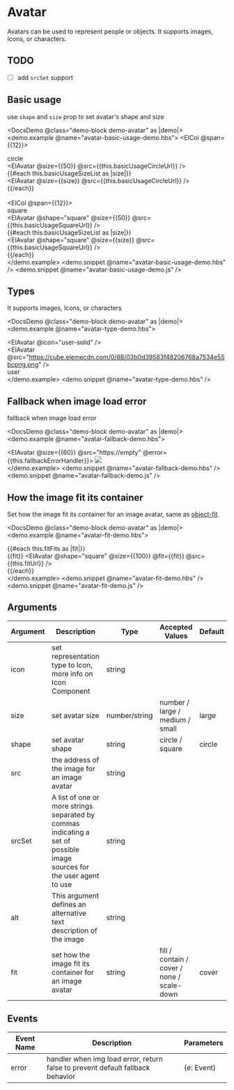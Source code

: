 <!-- markdownlint-disable MD033 -->

# Avatar

Avatars can be used to represent people or objects. It supports images, Icons, or characters.

## TODO

* [ ] add `srcSet` support

## Basic usage

use `shape` and `size` prop to set avatar's shape and size

<DocsDemo @class="demo-block demo-avatar" as |demo|>
    <demo.example @name="avatar-basic-usage-demo.hbs">
      <ElRow class="demo-avatar demo-basic">
        <ElCol @span={{12}}>
          <div class="sub-title">circle</div>
          <div class="demo-basic--circle">
            <div class="block">
              <ElAvatar @size={{50}} @src={{this.basicUsageCircleUrl}} />
            </div>
            {{#each this.basicUsageSizeList as |size|}}
              <div class="block">
                <ElAvatar @size={{size}} @src={{this.basicUsageCircleUrl}} />
              </div>
            {{/each}}
          </div>
        </ElCol>  
        <ElCol @span={{12}}>
          <div class="sub-title">square</div>
          <div class="demo-basic--circle">
            <div class="block">
              <ElAvatar @shape="square" @size={{50}} @src={{this.basicUsageSquareUrl}} />
            </div>
            {{#each this.basicUsageSizeList as |size|}}
              <div class="block">
                <ElAvatar @shape="square" @size={{size}} @src={{this.basicUsageSquareUrl}} />
              </div>
            {{/each}}
          </div>
        </ElCol>
      </ElRow>
    </demo.example>
    <demo.snippet @name="avatar-basic-usage-demo.hbs" />
    <demo.snippet @name="avatar-basic-usage-demo.js" />
</DocsDemo>

## Types

It supports images, Icons, or characters

<DocsDemo @class="demo-block demo-avatar" as |demo|>
    <demo.example @name="avatar-type-demo.hbs">
      <div class="demo-type">
        <div>
          <ElAvatar @icon="user-solid" />
        </div>
        <div>
          <ElAvatar @src="https://cube.elemecdn.com/0/88/03b0d39583f48206768a7534e55bcpng.png" />
        </div>
        <div>
          <ElAvatar> user </ElAvatar>
        </div>
      </div>
    </demo.example>
    <demo.snippet @name="avatar-type-demo.hbs" />
</DocsDemo>

## Fallback when image load error

fallback when image load error

<DocsDemo @class="demo-block demo-avatar" as |demo|>
    <demo.example @name="avatar-fallback-demo.hbs">
      <div class="demo-type">
        <ElAvatar @size={{60}} @src="https://empty" @error={{this.fallbackErrorHandler}}>
          <img src="https://cube.elemecdn.com/e/fd/0fc7d20532fdaf769a25683617711png.png"/>
        </ElAvatar>
      </div>
    </demo.example>
    <demo.snippet @name="avatar-fallback-demo.hbs" />
    <demo.snippet @name="avatar-fallback-demo.js" />

</DocsDemo>

## How the image fit its container

Set how the image fit its container for an image avatar, same as [object-fit](https://developer.mozilla.org/en-US/docs/Web/CSS/object-fit).

<DocsDemo @class="demo-block demo-avatar" as |demo|>
    <demo.example @name="avatar-fit-demo.hbs">
      <div class="demo-fit">
        {{#each this.fitFits as |fit|}}
          <div class="block">
            <span class="title">{{fit}}</span>
            <ElAvatar @shape="square" @size={{100}} @fit={{fit}} @src={{this.fitUrl}} />
          </div>
        {{/each}}
      </div>
    </demo.example>
    <demo.snippet @name="avatar-fit-demo.hbs" />
    <demo.snippet @name="avatar-fit-demo.js" />
</DocsDemo>

## Arguments

| Argument | Description                                                                                                            | Type          | Accepted Values                            | Default |
| -------- | ---------------------------------------------------------------------------------------------------------------------- | ------------- | ------------------------------------------ | ------- |
| icon     | set representation type to Icon, more info on Icon Component                                                           | string        |                                            |
| size     | set avatar size                                                                                                        | number/string | number / large / medium / small            | large   |
| shape    | set avatar shape                                                                                                       | string        | circle / square                            | circle  |
| src      | the address of the image for an image avatar                                                                           | string        |                                            |
| srcSet   | A list of one or more strings separated by commas indicating a set of possible image sources for the user agent to use | string        |                                            |
| alt      | This argument defines an alternative text description of the image                                                     | string        |                                            |
| fit      | set how the image fit its container for an image avatar                                                                | string        | fill / contain / cover / none / scale-down | cover   |

## Events

| Event Name | Description                                                                    | Parameters |
| ---------- | ------------------------------------------------------------------------------ | ---------- |
| error      | handler when img load error, return false to prevent default fallback behavior | (e: Event) |
